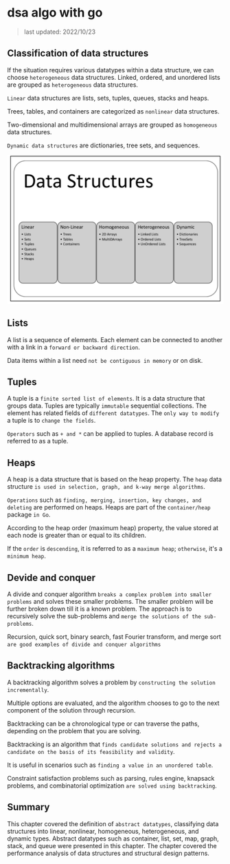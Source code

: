 # dsa algo with go

> last updated: 2022/10/23

## Classification of data structures

If the situation requires various datatypes within a data structure, we can choose `heterogeneous` data structures. Linked, ordered, and unordered lists are grouped as `heterogeneous` data structures.

`Linear` data structures are lists, sets, tuples, queues, stacks and heaps.

Trees, tables, and containers are categorized as `nonlinear` data structures.

Two-dimensional and multidimensional arrays are grouped as `homogeneous` data structures.

`Dynamic data structures` are dictionaries, tree sets, and sequences.

![classification](./classification.drawio.svg)

## Lists

A list is a sequence of elements. Each element can be connected to another with a link in a `forward or backward direction`.

Data items within a list need `not be contiguous in memory` or on disk.

## Tuples

A tuple is a `finite sorted list of elements`. It is a data structure that groups data. Tuples are typically `immutable` sequential collections. The element has related fields of `different datatypes`. The `only way to modify` a tuple is to `change the fields`.

`Operators` such as `+ and *` can be applied to tuples. A database record is referred to as a tuple.

## Heaps

A heap is a data structure that is based on the heap property. The `heap` data structure `is used in selection, graph, and k-way merge algorithms`.

`Operations` such as `finding, merging, insertion, key changes, and deleting` are performed on heaps. Heaps are part of the `container/heap` package `in Go`.

According to the heap order (maximum heap) property, the value stored at each node is greater than or equal to its children.

If the `order` is `descending`, it is referred to as a `maximum heap`; `otherwise`, it's a `minimum heap`.

## Devide and conquer

A divide and conquer algorithm `breaks a complex problem into smaller problems` and solves these smaller problems. The smaller problem will be further broken down till it is a known problem. The approach is to recursively solve the sub-problems and `merge the solutions of the sub-problems`.

Recursion, quick sort, binary search, fast Fourier transform, and merge sort `are good examples of divide and conquer algorithms`

## Backtracking algorithms

A backtracking algorithm solves a problem by `constructing the solution incrementally`.

Multiple options are evaluated, and the algorithm chooses to go to the next component of the solution through recursion.

Backtracking can be a chronological type or can traverse the paths, depending on the problem that you are solving.

Backtracking is an algorithm that `finds candidate solutions and rejects a candidate on the basis of its feasibility and validity`.

It is useful in scenarios such as `finding a value in an unordered table`.

Constraint satisfaction problems such as parsing, rules engine, knapsack problems, and combinatorial optimization `are solved using backtracking`.

## Summary

This chapter covered the definition of `abstract datatypes`, classifying data structures into linear, nonlinear, homogeneous, heterogeneous, and dynamic types. Abstract datatypes such as container, list, set, map, graph, stack, and queue were presented in this chapter. The chapter covered the performance analysis of data structures and structural design patterns.
